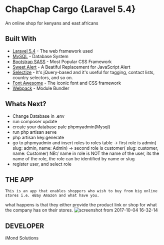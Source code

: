 # ChapChap Cargo {Laravel 5.4}

An online shop for kenyans and east africans

## Built With

* [Laravel 5.4](laravel.com) - The web framework used
* [MySQL](mysql.com) - Database System
* [Bootstrap SASS](https://rubygems.org/gems/bootstrap-sass) - Most Popular CSS Framework
* [Sweet Alert](http://t4t5.github.io/sweetalert/) - A Beatiful Replacement for JavaScript Alert
* [Selectize](http://selectize.github.io/selectize.js/) - It's jQuery-based and it's useful for tagging, contact lists, country selectors, and so on.
* [Font Awesome](fontawesome.io) - The iconic font and CSS framework
* [Webpack](https://webpack.github.io/) - Module Bundler

## Whats Next?

* Change Database in .env
* run composer update
* create your database pale phpmyadmin(Mysql)
* run php artisan serve
* php artisan key:generate
* go to phpmyadmin and insert roles to roles table
    -> first role is admin( slug: admin, name: Admin)
    -> second role is customer( slug: customer, name: Customer)
    NB:/ name in role is NOT the name of the user, its the name of the role, the role can be identified by name or slug
* register user, and select role

## THE APP
    This is an app that enables shoppers who wish to buy from big online 
    stores i.e. eBay Amazon and what have you. 
what happens is that they either provide the product link or shop for what the company has on their stores.
![screenshot from 2017-10-04 16-32-14](https://user-images.githubusercontent.com/18287294/31178426-b8cdc730-a921-11e7-828f-de7262abd183.png)
## DEVELOPER
iMond Solutions
